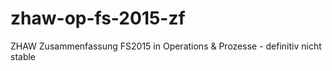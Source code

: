 # zhaw-op-fs-2015-zf
ZHAW Zusammenfassung FS2015 in Operations &amp; Prozesse - definitiv nicht stable

